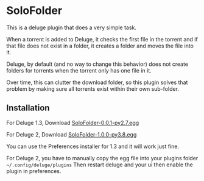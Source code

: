 # SoloFolder

This is a deluge plugin that does a very simple task.

When a torrent is added to Deluge, it checks the first file in the torrent and if that file does not exist in a folder, it creates a folder and moves the file into it.

Deluge, by default (and no way to change this behavior) does not create folders for torrents when the torrent only has one file in it.

Over time, this can clutter the download folder, so this plugin solves that problem by making sure all torrents exist within their own sub-folder.

## Installation
For Deluge 1.3, Download [SoloFolder-0.0.1-py2.7.egg](https://github.com/EasyG0ing1/SoloFolder/releases/download/0.0.1/SoloFolder-0.0.1-py2.7.egg)

For Deluge 2, Download [SoloFolder-1.0.0-py3.8.egg](https://github.com/EasyG0ing1/SoloFolder/releases/download/0.0.1/SoloFolder-1.0.0-py3.8.egg)

You can use the Preferences installer for 1.3 and it will work just fine.

For Deluge 2, you have to manually copy the egg file into your plugins folder `~/.config/deluge/plugins` Then restart deluge and your ui then enable the plugin in preferences.
